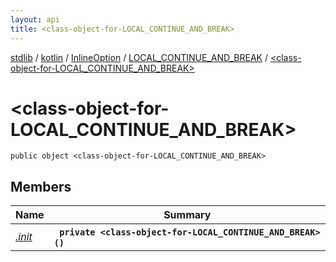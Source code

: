 ```yaml
---
layout: api
title: <class-object-for-LOCAL_CONTINUE_AND_BREAK>
---
```

[stdlib](../../../../index.md) / [kotlin](../../../index.md) / [InlineOption](../../index.md) / [LOCAL_CONTINUE_AND_BREAK](../index.md) / [<class-object-for-LOCAL_CONTINUE_AND_BREAK>](index.md)

# <class-object-for-LOCAL_CONTINUE_AND_BREAK>

```
public object <class-object-for-LOCAL_CONTINUE_AND_BREAK>
```

## Members

| Name | Summary |
|------|---------|
|[*.init*](_init_.md)|&nbsp;&nbsp;**`private <class-object-for-LOCAL_CONTINUE_AND_BREAK>()`**<br>|
